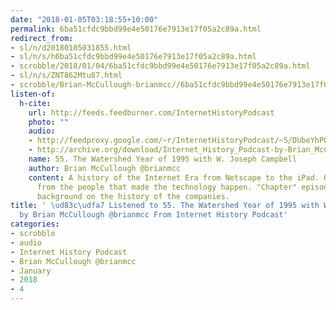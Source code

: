 ```yaml
---
date: "2018-01-05T03:18:55+10:00"
permalink: 6ba51cfdc9bbd99e4e50176e7913e17f05a2c89a.html
redirect_from:
- sl/n/d20180105031855.html
- sl/n/s/h6ba51cfdc9bbd99e4e50176e7913e17f05a2c89a.html
- scrobble/2018/01/04/6ba51cfdc9bbd99e4e50176e7913e17f05a2c89a.html
- sl/n/s/ZNT862Mtu87.html
- scrobble/Brian-McCullough-brianmcc//6ba51cfdc9bbd99e4e50176e7913e17f05a2c89a.html
listen-of:
  h-cite:
    url: http://feeds.feedburner.com/InternetHistoryPodcast
    photo: ""
    audio:
    - http://feedproxy.google.com/~r/InternetHistoryPodcast/~5/DUbeYhPQA6k/55._The_Watershed_Year_of_1995_with_W._Joseph_Campbell.mp3
    - http://archive.org/download/Internet_History_Podcast-by-Brian_McCullough/55_The_Watershed_Year_of_1995_with_W_Joseph_Campbell.mp3
    name: 55. The Watershed Year of 1995 with W. Joseph Campbell
    author: Brian McCullough @brianmcc
    content: A history of the Internet Era from Netscape to the iPad. Oral histories
      from the people that made the technology happen. "Chapter" episodes providing
      background on the history of the companies.
title: ' \ud83c\udfa7 Listened to 55. The Watershed Year of 1995 with W. Joseph Campbell
  by Brian McCullough @brianmcc From Internet History Podcast'
categories:
- scrobble
- audio
- Internet History Podcast
- Brian McCullough @brianmcc
- January
- 2018
- 4
---
```

